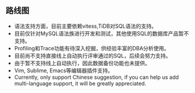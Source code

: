 ## 路线图

* 语法支持方面，目前主要依赖vitess,TiDB对SQL语法的支持。
* 目前仅针对MySQL语法族进行开发和测试，其他使用SQL的数据库产品暂不支持。
* Profiling和Trace功能有待深入挖掘，供经验丰富的DBA分析使用。
* 目前尚不支持直接线上自动执行评审通过的SQL，后续会努力支持。
* 由于暂不支持线上自动执行，因此数据备份功能也未提供。
* Vim, Sublime, Emacs等编辑器插件支持。
* Currently, only support Chinese suggestion, if you can help us add multi-language support, it will be greatly appreciated.
